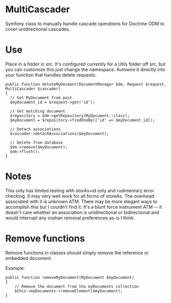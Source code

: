 # MultiCascader
Symfony class to manually handle cascade operations for Doctrine ODM to cover unidirectional cascades.

# Use

Place in a folder in src. It's configured currently for a Utils folder off src, but you can customize this just change the namespace. Autowire it directly into your function that handles delete requests.

```
public function deleteMyDocment(DocumentManager $dm, Request $request, MultiCascader $cascader)
{
  // Get MyDocument from post
  $myDocument_id = $request->get('id');

  // Get matching document
  $repository = $dm->getRepository(MyDocument::class);
  $myDocument = $repository->findOneBy(['id' => $myDocument_id]);

  // Detach associations
  $cascader->detachAssociations($myDocument);

  // Delete from database
  $dm->remove($myDocument);
  $dm->flush();
}
```

# Notes

This only has limited testing with storAs=id only and rudimentary error checking. It may very well work for all forms of storeAs. The overhead associated with it is unknown ATM. There may be more elegant ways to accomplish this but I couldn't find it. It's a blunt force instrument ATM -- it doesn't care whether an association is unidirectional or bidirectional and would interrupt any orphan removal preferences as-is I think.

# Remove functions

Remove functions in classes should simply remove the reference or embedded document.

Example:

```
public function removeMyDocument(MyDocument $myDocument)
{
    // Remove the document from the myDocuments collection
    $this->myDocuments->removeElement($myDocument);
}
```
